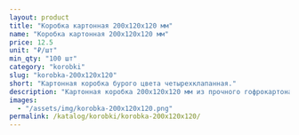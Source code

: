 ```yaml
---
layout: product
title: "Коробка картонная 200х120х120 мм"
name: "Коробка картонная 200x120x120 мм"
price: 12.5
unit: "₽/шт"
min_qty: "100 шт"
category: "korobki"
slug: "korobka-200x120x120"
short: "Картонная коробка бурого цвета четырехклапанная."
description: "Картонная коробка 200х120х120 мм из прочного гофрокартона для упаковки и отправки товаров. Купить коробки оптом в Екатеринбурге с доставкой по всей России."
images:
  - "/assets/img/korobka-200x120x120.png"
permalink: /katalog/korobki/korobka-200x120x120/
---
```


